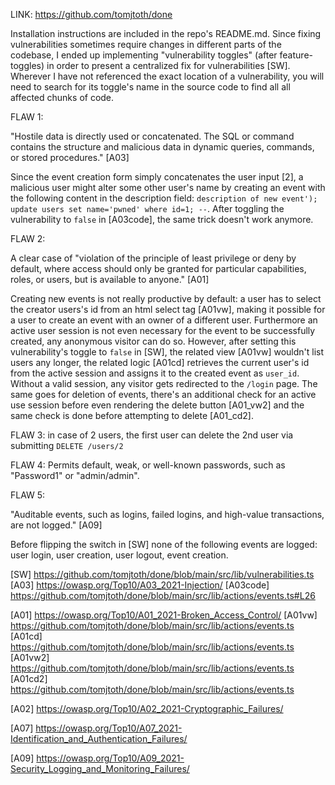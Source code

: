LINK: https://github.com/tomjtoth/done

Installation instructions are included in the repo's README.md. Since fixing vulnerabilities sometimes require changes in different parts of the codebase, I ended up implementing "vulnerability toggles" (after feature-toggles) in order to present a centralized fix for vulnerabilities [SW]. Wherever I have not referenced the exact location of a vulnerability, you will need to search for its toggle's name in the source code to find all all affected chunks of code.

FLAW 1:

"Hostile data is directly used or concatenated. The SQL or command contains the structure and malicious data in dynamic queries, commands, or stored procedures." [A03]

Since the event creation form simply concatenates the user input [2], a malicious user might alter some other user's name by creating an event with the following content in the description field: `description of new event'); update users set name='pwned' where id=1; --`. After toggling the vulnerability to `false` in [A03code], the same trick doesn't work anymore.

FLAW 2:

A clear case of "violation of the principle of least privilege or deny by default, where access should only be granted for particular capabilities, roles, or users, but is available to anyone." [A01]

Creating new events is not really productive by default: a user has to select the creator users's id from an html select tag [A01vw], making it possible for a user to create an event with an owner of a different user. Furthermore an active user session is not even necessary for the event to be successfully created, any anonymous visitor can do so.
However, after setting this vulnerability's toggle to `false` in [SW], the related view [A01vw] wouldn't list users any longer, the related logic [A01cd] retrieves the current user's id from the active session and assigns it to the created event as `user_id`. Without a valid session, any visitor gets redirected to the `/login` page. The same goes for deletion of events, there's an additional check for an active use session before even rendering the delete button [A01_vw2] and the same check is done before attempting to delete [A01_cd2].

FLAW 3:
in case of 2 users, the first user can delete the 2nd user via submitting `DELETE /users/2`

FLAW 4:
Permits default, weak, or well-known passwords, such as "Password1" or "admin/admin".

FLAW 5:

"Auditable events, such as logins, failed logins, and high-value transactions, are not logged." [A09]

Before flipping the switch in [SW] none of the following events are logged: user login, user creation, user logout, event creation.

[SW] https://github.com/tomjtoth/done/blob/main/src/lib/vulnerabilities.ts
[A03] https://owasp.org/Top10/A03_2021-Injection/
[A03code] https://github.com/tomjtoth/done/blob/main/src/lib/actions/events.ts#L26

[A01] https://owasp.org/Top10/A01_2021-Broken_Access_Control/
[A01vw] https://github.com/tomjtoth/done/blob/main/src/lib/actions/events.ts
[A01cd] https://github.com/tomjtoth/done/blob/main/src/lib/actions/events.ts
[A01vw2] https://github.com/tomjtoth/done/blob/main/src/lib/actions/events.ts
[A01cd2] https://github.com/tomjtoth/done/blob/main/src/lib/actions/events.ts

[A02] https://owasp.org/Top10/A02_2021-Cryptographic_Failures/

[A07] https://owasp.org/Top10/A07_2021-Identification_and_Authentication_Failures/

[A09] https://owasp.org/Top10/A09_2021-Security_Logging_and_Monitoring_Failures/
